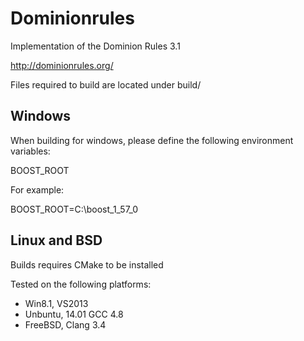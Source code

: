 Dominionrules
=============

Implementation of the Dominion Rules 3.1

http://dominionrules.org/

Files required to build are located under build/

Windows
-----

When building for windows, please define the following environment variables:

BOOST_ROOT

For example:

BOOST_ROOT=C:\boost_1_57_0 

Linux and BSD
------

Builds requires CMake to be installed


Tested on the following platforms:
- Win8.1, VS2013
- Unbuntu, 14.01 GCC 4.8
- FreeBSD, Clang 3.4
